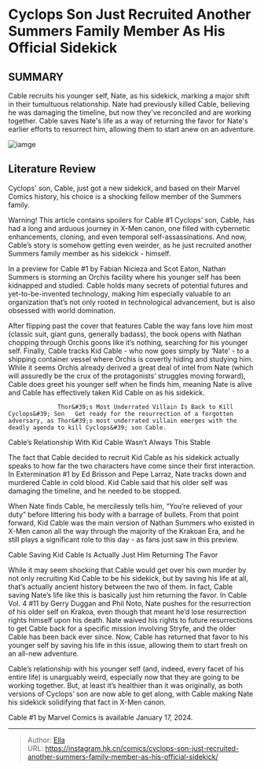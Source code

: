 # Cyclops  Son Just Recruited Another Summers Family Member As His Official Sidekick


## SUMMARY 



  Cable recruits his younger self, Nate, as his sidekick, marking a major shift in their tumultuous relationship.   Nate had previously killed Cable, believing he was damaging the timeline, but now they&#39;ve reconciled and are working together.   Cable saves Nate&#39;s life as a way of returning the favor for Nate&#39;s earlier efforts to resurrect him, allowing them to start anew on an adventure.  

![iamge](https://static1.srcdn.com/wordpress/wp-content/uploads/2024/01/cable-new-sidekick.jpg)

## Literature Review

Cyclops&#39; son, Cable, just got a new sidekick, and based on their Marvel Comics history, his choice is a shocking fellow member of the Summers family. 




Warning! This article contains spoilers for Cable #1 Cyclops’ son, Cable, has had a long and arduous journey in X-Men canon, one filled with cybernetic enhancements, cloning, and even temporal self-assassinations. And now, Cable’s story is somehow getting even weirder, as he just recruited another Summers family member as his sidekick - himself.




In a preview for Cable #1 by Fabian Nicieza and Scot Eaton, Nathan Summers is storming an Orchis facility where his younger self has been kidnapped and studied. Cable holds many secrets of potential futures and yet-to-be-invented technology, making him especially valuable to an organization that’s not only rooted in technological advancement, but is also obsessed with world domination.

          

          

          




          

          

          

After flipping past the cover that features Cable the way fans love him most (classic suit, giant guns, generally badass), the book opens with Nathan chopping through Orchis goons like it’s nothing, searching for his younger self. Finally, Cable tracks Kid Cable - who now goes simply by ‘Nate’ - to a shipping container vessel where Orchis is covertly hiding and studying him. While it seems Orchis already derived a great deal of intel from Nate (which will assuredly be the crux of the protagonists’ struggles moving forward), Cable does greet his younger self when he finds him, meaning Nate is alive and Cable has effectively taken Kid Cable on as his sidekick.




                  Thor&#39;s Most Underrated Villain Is Back to Kill Cyclops&#39; Son   Get ready for the resurrection of a forgotten adversary, as Thor&#39;s most underrated villain emerges with the deadly agenda to kill Cyclops&#39; son Cable.   


 Cable’s Relationship With Kid Cable Wasn’t Always This Stable 
          

The fact that Cable decided to recruit Kid Cable as his sidekick actually speaks to how far the two characters have come since their first interaction. In Extermination #1 by Ed Brisson and Pepe Larraz, Nate tracks down and murdered Cable in cold blood. Kid Cable said that his older self was damaging the timeline, and he needed to be stopped.

When Nate finds Cable, he mercilessly tells him, “You’re relieved of your duty” before littering his body with a barrage of bullets. From that point forward, Kid Cable was the main version of Nathan Summers who existed in X-Men canon all the way through the majority of the Krakoan Era, and he still plays a significant role to this day - as fans just saw in this preview.






 Cable Saving Kid Cable Is Actually Just Him Returning The Favor 
          

While it may seem shocking that Cable would get over his own murder by not only recruiting Kid Cable to be his sidekick, but by saving his life at all, that’s actually ancient history between the two of them. In fact, Cable saving Nate’s life like this is basically just him returning the favor. In Cable Vol. 4 #11 by Gerry Duggan and Phil Noto, Nate pushes for the resurrection of his older self on Krakoa, even though that meant he’d lose resurrection rights himself upon his death. Nate waived his rights to future resurrections to get Cable back for a specific mission involving Stryfe, and the older Cable has been back ever since. Now, Cable has returned that favor to his younger self by saving his life in this issue, allowing them to start fresh on an all-new adventure.




Cable’s relationship with his younger self (and, indeed, every facet of his entire life) is unarguably weird, especially now that they are going to be working together. But, at least it’s healthier than it was originally, as both versions of Cyclops’ son are now able to get along, with Cable making Nate his sidekick solidifying that fact in X-Men canon.

Cable #1 by Marvel Comics is available January 17, 2024.



---

> Author: [Ella](https://instagram.hk.cn/)  
> URL: https://instagram.hk.cn/comics/cyclops-son-just-recruited-another-summers-family-member-as-his-official-sidekick/  

